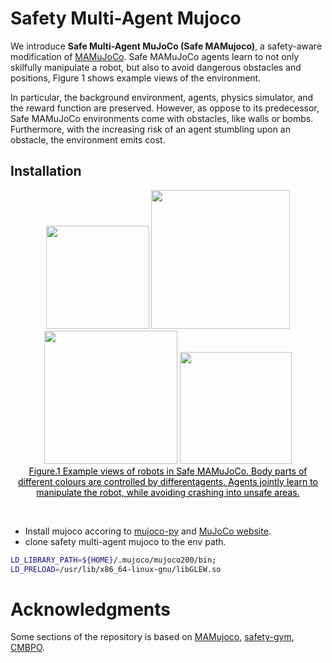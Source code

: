 # Safety Multi-Agent Mujoco

We introduce **Safe Multi-Agent MuJoCo (Safe MAMujoco)**, a safety-aware modification of [MAMuJoCo](https://github.com/schroederdewitt/multiagent_mujoco).  Safe MAMuJoCo agents learn to not only skilfully manipulate a robot, but also to avoid dangerous obstacles and positions, Figure 1 shows example views of the environment. 



In particular, the background environment, agents, physics simulator, and the reward function are preserved. However, as oppose to its predecessor, Safe MAMuJoCo environments come with obstacles, like walls or bombs. Furthermore, with the increasing risk of an agent stumbling upon an obstacle, the environment emits cost.




## Installation
<div align=center>
 <img src="https://github.com/anybodyany/Safety-Multi-Agent-Mujoco/blob/main/figures/Ant2x4_new_green_yellow.jpg" width="165"/> <img src="https://github.com/anybodyany/Safety-Multi-Agent-Mujoco/blob/main/figures/Ant4x2_color.jpg" width="222"/> <img src="https://github.com/anybodyany/Safety-Multi-Agent-Mujoco/blob/main/figures/couple_halfcheetah_p1p_color.jpg" width="213"/>
    <img src="https://github.com/anybodyany/Safety-Multi-Agent-Mujoco/blob/main/figures/half_cheetah2x3_color.jpg" width="179"/>  
</div>
<div align=center>
<center style="color:#000000;text-decoration:underline">Figure.1 Example views of robots in Safe MAMuJoCo. Body parts of different colours are controlled by differentagents. Agents jointly learn to manipulate the robot, while avoiding crashing into unsafe areas. </center>
 </div>

&nbsp;

- Install mujoco accoring to [mujoco-py](https://github.com/openai/mujoco-py) and [MuJoCo website](https://www.roboti.us/license.html).
- clone safety multi-agent mujoco to the env path.
&nbsp;

``` Bash
LD_LIBRARY_PATH=${HOME}/.mujoco/mujoco200/bin;
LD_PRELOAD=/usr/lib/x86_64-linux-gnu/libGLEW.so
```


# Acknowledgments

Some sections of the repository is based on [MAMujoco](https://github.com/schroederdewitt/multiagent_mujoco), [safety-gym](https://github.com/openai/safety-gym), [CMBPO](https://github.com/anyboby/Constrained-Model-Based-Policy-Optimization).





